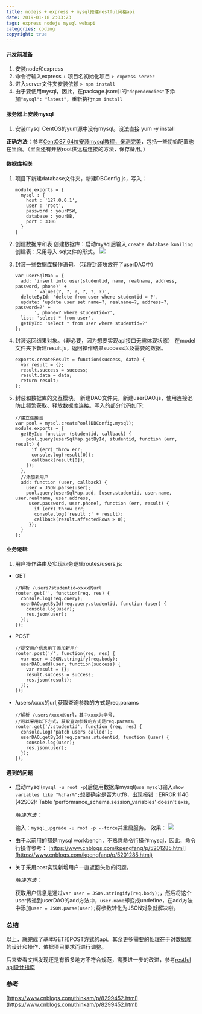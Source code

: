 ```yaml
---
title: nodejs + express + mysql搭建restful风格api
date: 2019-01-18 2:03:23
tags: express nodejs mysql webapi
categories: coding
copyright: true
---
```


#### 开发前准备

1. 安装node和express
2. 命令行输入express + 项目名初始化项目
`> express server`
3. 进入server文件夹安装依赖
`> npm install`
4. 由于要使用mysql，因此，在package.json中的`"dependencies"`下添加`"mysql": "latest"`，重新执行`npm install`

#### 服务器上安装mysql
1. 安装mysql
 CentOS的yum源中没有mysql。没法直接 yum -y install


**正确方法**：参考[CentOS7 64位安装mysql教程，亲测完美](https://blog.csdn.net/a774630093/article/details/79270080)，包括一些初始配置也在里面。（里面还有开放root供远程连接的方法，保存备用。）



#### 数据库相关

1. 项目下新建database文件夹，新建DBConfig.js，写入：
    ```
    module.exports = {
      mysql : {
        host : '127.0.0.1',
        user : 'root',
        password : yourPSW,
        database : yourDB,
        port : 3306
      }
    }
    ```

2. 创建数据库和表
     创建数据库：启动mysql后输入 `create database kuailing`
     创建表：采用导入.sql文件的形式。
     ![](https://i.loli.net/2019/01/16/5c3f1b16529b7.png)

3. 封装一些数据库操作语句。（我将封装块放在了userDAO中）
    ```
    var userSqlMap = {
      add: 'insert into user(studentid, name, realname, address, password, phone)' +
           ' values(?, ?, ?, ?, ?, ?)',
      deleteById: 'delete from user where studentid = ?',
      update: 'update user set name=?, realname=?, address=?, password=?' +
           ', phone=? where studentid=?',
      list: 'select * from user',
      getById: 'select * from user where studentid=?'
    };
    ```

4. 封装返回结果对象。（非必要，因为想要实现api接口无需体现状态）
     在model文件夹下新建result.js，返回操作结果success以及需要的数据。
    ```
    exports.createResult = function(success, data) {
      var result = {};
      result.success = success;
      result.data = data;
      return result;
    };
    ```


5. 封装和数据库的交互模块。
 新建DAO文件夹，新建userDAO.js，使用连接池防止频繁获取、释放数据库连接。写入的部分代码如下: 
    ```
    //建立连接池
    var pool = mysql.createPool(DBConfig.mysql);
    module.exports = {
      getById: function (studentid, callback) {
        pool.query(userSqlMap.getById, studentid, function (err, result) {
          if (err) throw err;
          console.log(result[0]);
          callback(result[0]);
        });
      },
      //添加新用户
      add: function (user, callback) {
        user = JSON.parse(user);
        pool.query(userSqlMap.add, [user.studentid, user.name, user.realname, user.address,
         user.password, user.phone], function (err, result) {
           if (err) throw err;
           console.log('result :' + result);
           callback(result.affectedRows > 0);
         });
      }
    };
    ```


#### 业务逻辑

1. 用户操作路由及实现业务逻辑routes/users.js:

  - GET

    ```
    //解析 /users?studentid=xxxx的url
    router.get('', function(req, res) {
      console.log(req.query);
      userDAO.getById(req.query.studentid, function (user) {
        console.log(user);
        res.json(user);
      });
    });
    ```

  - POST

    ```
    //提交用户信息用于添加新用户
    router.post('/', function(req, res) {
      var user = JSON.stringify(req.body);
      userDAO.add(user, function(success) {
        var result = {};
        result.success = success;
        res.json(result);
      });
    });
    ```

  - /users/xxxx的url,获取查询参数的方式是req.params
  
    ```
    //解析 /users/xxxx的url，其中xxxx为学号,
    //可以采用以下方式，获取查询参数的方式是req.params。
    router.get('/:studentid', function (req, res) {
      console.log('patch users called');
      userDAO.getById(req.params.studentid, function (user) {
        console.log(user);
        res.json(user);
      });
    });
    ```


#### 遇到的问题
- 启动mysql(`mysql -u root -p`)后使用数据库mysql(`use mysql`)输入`show variables like "%char%";`想要确定是否为utf8，出现报错：ERROR 1146 (42S02): Table 'performance_schema.session_variables' doesn't exis。

    *解决方法*：
    
    输入：`mysql_upgrade -u root -p --force`并重启服务。
    效果：
    ![](https://i.loli.net/2019/01/16/5c3f0fa9bf4fd.png)


- 由于以前用的都是mysql workbench，不熟悉命令行操作mysql，因此，命令行操作参考：
[https://www.cnblogs.com/kpengfang/p/5201285.html](https://www.cnblogs.com/kpengfang/p/5201285.html)


- 关于采用post实现新增用户一直返回失败的问题。

    *解决方法*：
    
     获取用户信息是通过`var user = JSON.stringify(req.body);`，然后将这个user传递到userDAO的add方法中，`user.name`却变成undefine，在add方法中添加`user = JSON.parse(user);`将参数转化为JSON对象就解决啦。


### 总结

以上，就完成了基本GET和POST方式的api。其余更多需要的处理在于对数据库的设计和操作，依据项目要求而进行调整。

后来查看文档发现还是有很多地方不符合规范，需要进一步的改进，参考[restful api设计指南](http://www.ruanyifeng.com/blog/2014/05/restful_api.html "restful api设计指南")

### 参考

[https://www.cnblogs.com/thinkam/p/8299452.html](https://www.cnblogs.com/thinkam/p/8299452.html)